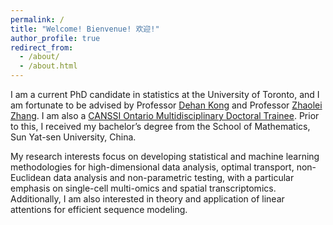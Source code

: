 ```yaml
---
permalink: /
title: "Welcome! Bienvenue! 欢迎!"
author_profile: true
redirect_from: 
  - /about/
  - /about.html
---
```


I am a current PhD candidate in statistics at the University of Toronto, and I am fortunate to be advised by Professor [Dehan Kong](https://sites.google.com/site/kongdehanstat/) and Professor [Zhaolei Zhang](http://sites.utoronto.ca/zhanglab/). I am also a [CANSSI Ontario Multidisciplinary Doctoral Trainee](https://canssiontario.utoronto.ca/opportunities/uoft-opportunities/mdoc/). Prior to this, I received my bachelor’s degree from the School of Mathematics, Sun Yat-sen University, China.

My research interests focus on developing statistical and machine learning methodologies for high-dimensional data analysis, optimal transport, non-Euclidean data analysis and non-parametric testing, with a particular emphasis on single-cell multi-omics and spatial transcriptomics. Additionally, I am also interested in theory and application of linear attentions for efficient sequence modeling.  

